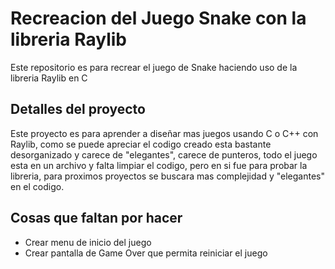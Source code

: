 # Recreacion del Juego Snake con la libreria Raylib
Este repositorio es para recrear el juego de Snake haciendo uso de la libreria Raylib en C
## Detalles del proyecto
Este proyecto es para aprender a diseñar mas juegos usando C o C++ con Raylib, como se puede apreciar
el codigo creado esta bastante desorganizado y carece de "elegantes", carece de punteros, todo el juego esta en un archivo y falta limpiar el codigo, pero en si fue para probar la libreria, para proximos proyectos se buscara mas complejidad
y "elegantes" en el codigo.
## Cosas que faltan por hacer
+ Crear menu de inicio del juego
+ Crear pantalla de Game Over que permita reiniciar el juego
  
